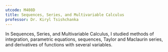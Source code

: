 ```yaml
---
utcode: M408D
title: Sequences, Series, and Multivariable Calculus
professor: Dr. Kiryl Tsishchanka
---
```

In Sequences, Series, and Multivariable Calculus, I studied methods of integration, parametric equations, sequences, Taylor and Maclaurin series, and derivatives of functions with several variables.